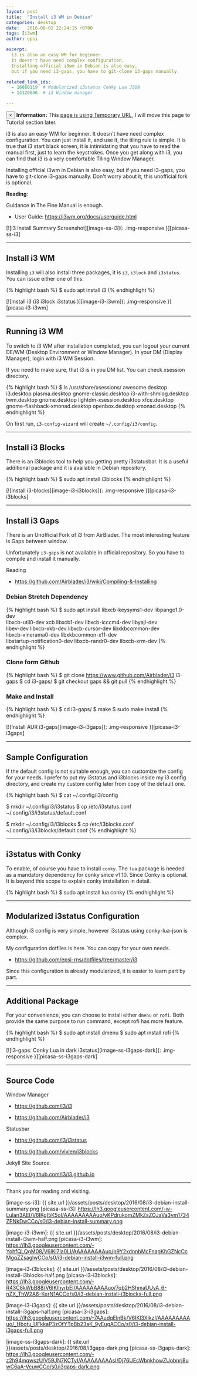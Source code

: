 ```yaml
---
layout: post
title:  "Install i3 WM in Debian"
categories: desktop
date:   2016-08-02 22:24:15 +0700
tags: [i3wm]
author: epsi

excerpt:
  i3 is also an easy WM for beginner.
  It doesn't have need complex configuration.
  Installing official i3wm in Debian is also easy,
  but if you need i3-gaps, you have to git-clone i3-gaps manually.

related_link_ids:
  - 16080119  # Modularized i3status Conky Lua JSON
  - 14120646  # i3 Window manager

---
```


<div class="alert alert-dismissible alert-info">
  <button type="button" class="close" data-dismiss="alert">&times;</button>
  <strong>Information:</strong> This <a href="#" class="alert-link">page is using Temporary URL</a>,
  I will move this page to Tutorial section later.
</div>

i3 is also an easy WM for beginner.
It doesn't have need complex configuration.
You can just install it, and use it, the tiling rule is simple.
It is true that i3 start black screen,
it is intimidating that you have to read the manual first,
just to learn the keystrokes.
Once you get along with i3,
you can find that i3 is a very comfortable Tiling Window Manager.

Installing official i3wm in Debian is also easy,
but if you need i3-gaps, you have to git-clone i3-gaps manually.
Don't worry about it, this unofficial fork is optional.

**Reading**:

Guidance in The Fine Manual is enough.

* User Guide: <https://i3wm.org/docs/userguide.html>

[![i3 Install Summary Screenshot][image-ss-i3]{: .img-responsive }][picasa-ss-i3]

-- -- --

## Install i3 WM

Installing <code>i3</code> will also install three packages,
it is <code>i3</code>, <code>i3lock</code> and <code>i3status</code>.
You can issue either one of this.

{% highlight bash %}
$ sudo apt install i3
{% endhighlight %}
 
[![Install i3 (i3 i3lock i3status )][image-i3-i3wm]{: .img-responsive }][picasa-i3-i3wm]

-- -- --

## Running i3 WM

To switch to i3 WM after installation completed,
you can logout your current DE/WM (Desktop Environment or Window Manager).
In your DM (Display Manager), login with i3 WM Session.

If you need to make sure, that i3 is in you DM list.
You can check xsession directory.

{% highlight bash %}
$ ls /usr/share/xsessions/
awesome.desktop                 i3.desktop                plasma.desktop
gnome-classic.desktop           i3-with-shmlog.desktop    twm.desktop
gnome.desktop                   lightdm-xsession.desktop  xfce.desktop
gnome-flashback-xmonad.desktop  openbox.desktop           xmonad.desktop
{% endhighlight %}

On first run, <code>i3-config-wizard</code> will
create <code class="code-file">~/.config/i3/config</code>.

-- -- --

## Install i3 Blocks

There is an i3blocks tool to help you getting pretty i3statusbar.
It is a useful additional package and it is available in Debian repository.

{% highlight bash %}
$ sudo apt install i3blocks
{% endhighlight %}

[![Install i3-blocks][image-i3-i3blocks]{: .img-responsive }][picasa-i3-i3blocks]

-- -- --

## Install i3 Gaps

There is an Unofficial Fork of i3 from AirBlader.
The most interesting feature is Gaps between window.

Unfortunately <code>i3-gaps</code> is not available in official repository.
So you have to compile and install it manually.

Reading

* <https://github.com/Airblader/i3/wiki/Compiling-&-Installing>

### Debian Stretch Dependency

{% highlight bash %}
$ sudo apt install libxcb-keysyms1-dev libpango1.0-dev \
  libxcb-util0-dev xcb libxcb1-dev libxcb-icccm4-dev libyajl-dev \
  libev-dev libxcb-xkb-dev libxcb-cursor-dev libxkbcommon-dev \
  libxcb-xinerama0-dev libxkbcommon-x11-dev \
  libstartup-notification0-dev libxcb-randr0-dev libxcb-xrm-dev
{% endhighlight %}

### Clone form Github

{% highlight bash %}
$ git clone https://www.github.com/Airblader/i3 i3-gaps
$ cd i3-gaps/
$ git checkout gaps && git pull
{% endhighlight %}

### Make and Install

{% highlight bash %}
$ cd i3-gaps/
$ make
$ sudo make install
{% endhighlight %}

[![Install AUR i3-gaps][image-i3-i3gaps]{: .img-responsive }][picasa-i3-i3gaps]

-- -- --

## Sample Configuration

If the default config is not suitable enough,
you can customize the config for your needs.
I prefer to put my i3status and i3blocks
inside my i3 config directory,
and create my custom config later from copy of the default one.

{% highlight bash %}
$ cat ~/.config/i3/config

$ mkdir ~/.config/i3/i3status
$ cp /etc/i3status.conf ~/.config/i3/i3status/default.conf

$ mkdir ~/.config/i3/i3blocks
$ cp /etc/i3blocks.conf ~/.config/i3/i3blocks/default.conf
{% endhighlight %}

-- -- --

## i3status with Conky

To enable, of course you have to install <code>conky</code>.
The <code>lua</code> package is needed as a mandatory dependency for conky since v1.10.
Since Conky is optional. It is beyond this scope 
to explain conky installation in detail.

{% highlight bash %}
$ sudo apt install lua conky
{% endhighlight %}

-- -- --

## Modularized i3status Configuration

Although i3 config is very simple,
however i3status using conky-lua-json is complex.

My configuration dotfiles is here.
You can copy for your own needs.

* <https://github.com/epsi-rns/dotfiles/tree/master/i3>

Since this configuration is already modularized,
it is easier to learn part by part.

-- -- --

## Additional Package

For your convenience,
you can choose to install either <code>dmenu</code> or <code>rofi</code>.
Both provide the same purpose to run command,
except rofi has more feature.

{% highlight bash %}
$ sudo apt install dmenu
$ sudo apt install rofi
{% endhighlight %}

[![i3-gaps: Conky Lua in dark i3status][image-ss-i3gaps-dark]{: .img-responsive }][picasa-ss-i3gaps-dark]

-- -- --

## Source Code

Window Manager

* <https://github.com/i3/i3>

* <https://github.com/Airblader/i3>

Statusbar

* <https://github.com/i3/i3status>

* <https://github.com/vivien/i3blocks>

Jekyll Site Source.

* <https://github.com/i3/i3.github.io>


-- -- --

Thank you for reading and visiting.


[//]: <> ( -- -- -- links below -- -- -- )

[image-ss-i3]: {{ site.url }}/assets/posts/desktop/2016/08/i3-debian-install-summary.png
[picasa-ss-i3]: https://lh3.googleusercontent.com/-w-Lulan3AEI/V6IKgI5K5oI/AAAAAAAAAuo/yKPdrukomZMkZsZOJaVa3vm1734ZPNkDwCCo/s0/i3-debian-install-summary.png

[image-i3-i3wm]: {{ site.url }}/assets/posts/desktop/2016/08/i3-debian-install-i3wm-half.png
[picasa-i3-i3wm]: https://lh3.googleusercontent.com/-YohfQLQgM08/V6IKl7la0LI/AAAAAAAAAuo/p9Y2xdnnbMcFnagKhGZNcCcMgqZZsaglwCCo/s0/i3-debian-install-i3wm-full.png

[image-i3-i3blocks]: {{ site.url }}/assets/posts/desktop/2016/08/i3-debian-install-i3blocks-half.png
[picasa-i3-i3blocks]: https://lh3.googleusercontent.com/-R43C8kWbB88/V6IKlhyrbEI/AAAAAAAAAuo/7qb2HShmaUUvA_6-nZX_ThW2A6-KerN1ACCo/s0/i3-debian-install-i3blocks-full.png

[image-i3-i3gaps]: {{ site.url }}/assets/posts/desktop/2016/08/i3-debian-install-i3gaps-half.png
[picasa-i3-i3gaps]: https://lh3.googleusercontent.com/-7AAudqElnBk/V6IKl3XikzI/AAAAAAAAAuo/_Hbotu_UFkkaP3zOfYTpBb23aK_9yEugACCo/s0/i3-debian-install-i3gaps-full.png

[image-ss-i3gaps-dark]: {{ site.url }}/assets/posts/desktop/2016/08/i3gaps-dark.png
[picasa-ss-i3gaps-dark]: https://lh3.googleusercontent.com/-z2h94mqwszU/V59JN7KCTyI/AAAAAAAAAsI/Dj76UEcWbnkhowZUobnrj8uwC6aA-VcuwCCo/s0/i3gaps-dark.png
